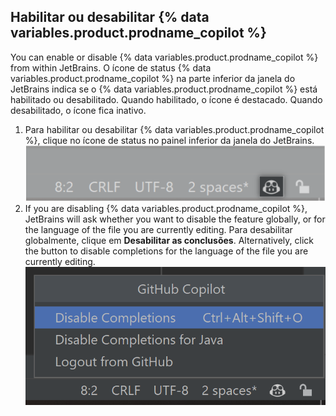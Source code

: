 ## Habilitar ou desabilitar {% data variables.product.prodname_copilot %}

You can enable or disable {% data variables.product.prodname_copilot %} from within JetBrains. O ícone de status {% data variables.product.prodname_copilot %} na parte inferior da janela do JetBrains indica se o {% data variables.product.prodname_copilot %} está habilitado ou desabilitado. Quando habilitado, o ícone é destacado. Quando desabilitado, o ícone fica inativo.

1. Para habilitar ou desabilitar {% data variables.product.prodname_copilot %}, clique no ícone de status no painel inferior da janela do JetBrains. ![Screenshot of status icon in JetBrains](/assets/images/help/copilot/status-icon-jetbrains.png)
2. If you are disabling {% data variables.product.prodname_copilot %}, JetBrains will ask whether you want to disable the feature globally, or for the language of the file you are currently editing. Para desabilitar globalmente, clique em **Desabilitar as conclusões**. Alternatively, click the button to disable completions for the language of the file you are currently editing. ![Screenshot of options to disable {% data variables.product.prodname_copilot %} globally or for the current language](/assets/images/help/copilot/disable-copilot-global-or-langugage-jetbrains.png)